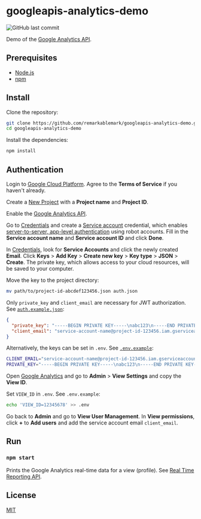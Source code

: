 # googleapis-analytics-demo

![GitHub last commit](https://img.shields.io/github/last-commit/remarkablemark/googleapis-analytics-demo)

Demo of the [Google Analytics API](https://www.npmjs.com/package/@googleapis/analytics).

## Prerequisites

- [Node.js](https://nodejs.org/)
- [npm](https://www.npmjs.com/get-npm)

## Install

Clone the repository:

```sh
git clone https://github.com/remarkablemark/googleapis-analytics-demo.git
cd googleapis-analytics-demo
```

Install the dependencies:

```sh
npm install
```

## Authentication

Login to [Google Cloud Platform](https://console.cloud.google.com/). Agree to the **Terms of Service** if you haven't already.

Create a [New Project](https://console.cloud.google.com/projectcreate) with a **Project name** and **Project ID**.

Enable the [Google Analytics API](https://console.cloud.google.com/marketplace/product/google/analytics.googleapis.com).

Go to [Credentials](https://console.cloud.google.com/apis/credentials) and create a [Service account](https://console.cloud.google.com/iam-admin/serviceaccounts/create) credential, which enables [server-to-server, app-level authentication](https://cloud.google.com/docs/authentication/production) using robot accounts. Fill in the **Service account name** and **Service account ID** and click **Done**.

In [Credentials](https://console.cloud.google.com/apis/credentials), look for **Service Accounts** and click the newly created **Email**. Click **Keys** > **Add Key** > **Create new key** > **Key type** > **JSON** > **Create**. The private key, which allows access to your cloud resources, will be saved to your computer.

Move the key to the project directory:

```sh
mv path/to/project-id-abcdef123456.json auth.json
```

Only `private_key` and `client_email` are necessary for JWT authorization. See [`auth.example.json`](auth.example.json):

```json
{
  "private_key": "-----BEGIN PRIVATE KEY-----\nabc123\n-----END PRIVATE KEY-----\n",
  "client_email": "service-account-name@project-id-123456.iam.gserviceaccount.com"
}
```

Alternatively, the keys can be set in `.env`. See [`.env.example`](.env.example):

```sh
CLIENT_EMAIL="service-account-name@project-id-123456.iam.gserviceaccount.com"
PRIVATE_KEY="-----BEGIN PRIVATE KEY-----\nabc123\n-----END PRIVATE KEY-----\n"
```

Open [Google Analytics](https://analytics.google.com/analytics/web/) and go to **Admin** > **View Settings** and copy the **View ID**.

Set `VIEW_ID` in `.env`. See `.env.example`:

```sh
echo 'VIEW_ID=12345678' >> .env
```

Go back to **Admin** and go to **View User Management**. In **View permissions**, click **+** to **Add users** and add the service account email `client_email`.

## Run

### `npm start`

Prints the Google Analytics real-time data for a view (profile). See [Real Time Reporting API](https://developers.google.com/analytics/devguides/reporting/realtime/v3/reference).

## License

[MIT](LICENSE)
